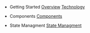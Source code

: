 - Getting Started
  [Overview](README.md)
  [Technology](technology.md)

- Components
  [Components](components.md)

- State Managment
  [State Managment](state-managment.md)
